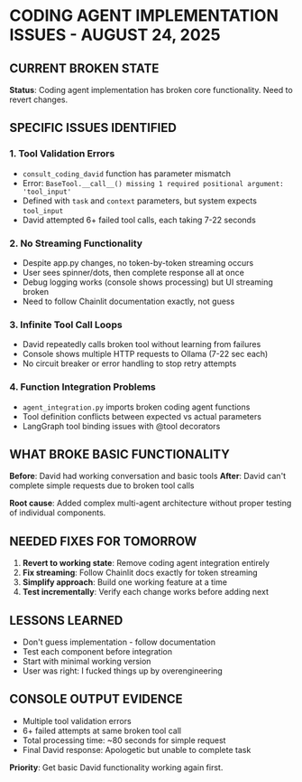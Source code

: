 # CODING AGENT IMPLEMENTATION ISSUES - AUGUST 24, 2025

## CURRENT BROKEN STATE

**Status**: Coding agent implementation has broken core functionality. Need to revert changes.

## SPECIFIC ISSUES IDENTIFIED

### 1. Tool Validation Errors
- `consult_coding_david` function has parameter mismatch
- Error: `BaseTool.__call__() missing 1 required positional argument: 'tool_input'`
- Defined with `task` and `context` parameters, but system expects `tool_input`
- David attempted 6+ failed tool calls, each taking 7-22 seconds

### 2. No Streaming Functionality
- Despite app.py changes, no token-by-token streaming occurs
- User sees spinner/dots, then complete response all at once
- Debug logging works (console shows processing) but UI streaming broken
- Need to follow Chainlit documentation exactly, not guess

### 3. Infinite Tool Call Loops
- David repeatedly calls broken tool without learning from failures  
- Console shows multiple HTTP requests to Ollama (7-22 sec each)
- No circuit breaker or error handling to stop retry attempts

### 4. Function Integration Problems
- `agent_integration.py` imports broken coding agent functions
- Tool definition conflicts between expected vs actual parameters
- LangGraph tool binding issues with @tool decorators

## WHAT BROKE BASIC FUNCTIONALITY

**Before**: David had working conversation and basic tools
**After**: David can't complete simple requests due to broken tool calls

**Root cause**: Added complex multi-agent architecture without proper testing of individual components.

## NEEDED FIXES FOR TOMORROW

1. **Revert to working state**: Remove coding agent integration entirely
2. **Fix streaming**: Follow Chainlit docs exactly for token streaming  
3. **Simplify approach**: Build one working feature at a time
4. **Test incrementally**: Verify each change works before adding next

## LESSONS LEARNED

- Don't guess implementation - follow documentation
- Test each component before integration
- Start with minimal working version
- User was right: I fucked things up by overengineering

## CONSOLE OUTPUT EVIDENCE

- Multiple tool validation errors
- 6+ failed attempts at same broken tool call
- Total processing time: ~80 seconds for simple request
- Final David response: Apologetic but unable to complete task

**Priority**: Get basic David functionality working again first.
